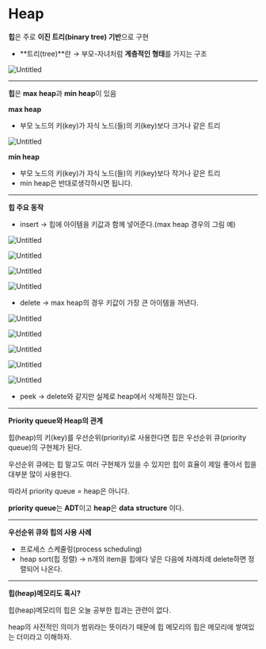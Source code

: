 # Heap

**힙**은 주로 **이진 트리(binary tree) 기반**으로 구현

- **트리(tree)**란 → 부모-자녀처럼 **계층적인 형태**를 가지는 구조

![Untitled](https://github.com/limjoohyun2030/CS-study/blob/main/%EC%9E%90%EB%A3%8C%EA%B5%AC%EC%A1%B0/Heap/Untitled.png)

---

**힙**은 **max heap**과 **min heap**이 있음

**max heap**

- 부모 노드의 키(key)가 자식 노드(들)의 키(key)보다 크거나 같은 트리

![Untitled](https://github.com/limjoohyun2030/CS-study/blob/main/%EC%9E%90%EB%A3%8C%EA%B5%AC%EC%A1%B0/Heap/Untitled%201.png)

**min heap**

- 부모 노드의 키(key)가 자식 노드(들)의 키(key)보다 작거나 같은 트리
- min heap은 반대로생각하시면 됩니다.

---

**힙 주요 동작**

- insert → 힙에 아이템을 키값과 함께 넣어준다.(max heap 경우의 그림 예)

![Untitled](https://github.com/limjoohyun2030/CS-study/blob/main/%EC%9E%90%EB%A3%8C%EA%B5%AC%EC%A1%B0/Heap/Untitled%202.png)

![Untitled](https://github.com/limjoohyun2030/CS-study/blob/main/%EC%9E%90%EB%A3%8C%EA%B5%AC%EC%A1%B0/Heap/Untitled%203.png)

![Untitled](https://github.com/limjoohyun2030/CS-study/blob/main/%EC%9E%90%EB%A3%8C%EA%B5%AC%EC%A1%B0/Heap/Untitled%204.png)

![Untitled](https://github.com/limjoohyun2030/CS-study/blob/main/%EC%9E%90%EB%A3%8C%EA%B5%AC%EC%A1%B0/Heap/Untitled%205.png)

- delete → max heap의 경우 키값이 가장 큰 아이템을 꺼낸다.

![Untitled](https://github.com/limjoohyun2030/CS-study/blob/main/%EC%9E%90%EB%A3%8C%EA%B5%AC%EC%A1%B0/Heap/Untitled%206.png)

![Untitled](https://github.com/limjoohyun2030/CS-study/blob/main/%EC%9E%90%EB%A3%8C%EA%B5%AC%EC%A1%B0/Heap/Untitled%207.png)

![Untitled](https://github.com/limjoohyun2030/CS-study/blob/main/%EC%9E%90%EB%A3%8C%EA%B5%AC%EC%A1%B0/Heap/Untitled%208.png)

![Untitled](https://github.com/limjoohyun2030/CS-study/blob/main/%EC%9E%90%EB%A3%8C%EA%B5%AC%EC%A1%B0/Heap/Untitled%209.png)

![Untitled](https://github.com/limjoohyun2030/CS-study/blob/main/%EC%9E%90%EB%A3%8C%EA%B5%AC%EC%A1%B0/Heap/Untitled%2010.png)

- peek → delete와 같지만 실제로 heap에서 삭제하진 않는다.

---

**Priority queue와 Heap의 관계**

힙(heap)의 키(key)를 우선순위(priority)로 사용한다면 힙은 우선순위 큐(priority queue)의 구현체가 된다.

우선순위 큐에는 힙 말고도 여러 구현체가 있을 수 있지만 힙이 효율이 제일 좋아서 힙을 대부분 많이 사용한다.

따라서 priority queue = heap은 아니다.

**priority queue**는 **ADT**이고 **heap**은 **data** **structure** 이다.

---

**우선순위 큐와 힙의 사용 사례**

- 프로세스 스케줄링(process scheduling)
- heap sort(힙 정렬) → n개의 item을 힙에다 넣은 다음에 차례차례 delete하면 정렬되어 나온다.

---

**힙(heap)메모리도 혹시?**

힙(heap)메모리의 힙은 오늘 공부한 힙과는 관련이 없다.

heap의 사전적인 의미가 범위라는 뜻이라기 때문에 힙 메모리의 힙은 메모리에 쌓여있는 더미라고 이해하자.
